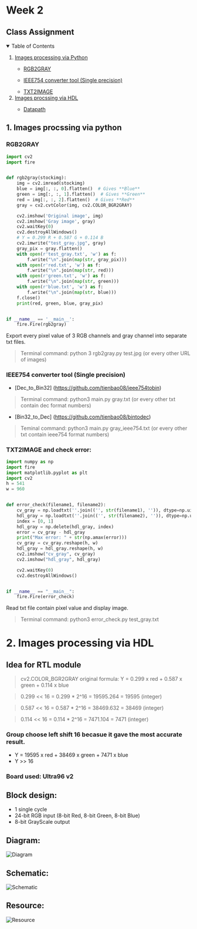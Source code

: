 
# Week 2
## Class Assignment


<details open="open">
  <summary>Table of Contents</summary>
  <ol>
    <li><a href="#Images processing via Python">Images processing via Python</a></li>
        <ul>
            <li><a href="RGB2GRAY">RGB2GRAY</a></li>
        </ul>
        <ul>
            <li><a href="#IEEE754 converter tool (Single precision)">IEEE754 converter tool (Single precision)</a></li>
        </ul>
        <ul>
            <li><a href="#TXT2IMAGE">TXT2IMAGE</a></li>
        </ul>
    <li><a href="#Images procssing via HDL">Images procssing via HDL</a></li>
        <ul>
            <li><a href="#Datapath">Datapath</a></li>
        </ul>
  </ol>
</details>


## 1. Images procssing via python
### RGB2GRAY
```py
import cv2
import fire


def rgb2gray(stockimg):
    img = cv2.imread(stockimg)
    blue = img[:, :, 0].flatten()  # Gives **Blue**
    green = img[:, :, 1].flatten()  # Gives **Green**
    red = img[:, :, 2].flatten()  # Gives **Red**
    gray = cv2.cvtColor(img, cv2.COLOR_BGR2GRAY)

    cv2.imshow('Original image', img)
    cv2.imshow('Gray image', gray)
    cv2.waitKey(0)
    cv2.destroyAllWindows()
    # Y = 0.299 R + 0.587 G + 0.114 B
    cv2.imwrite("test_gray.jpg", gray)
    gray_pix = gray.flatten()
    with open(r'test_gray.txt', 'w') as f:
        f.write("\n".join(map(str, gray_pix)))
    with open(r'red.txt', 'w') as f:
        f.write("\n".join(map(str, red)))
    with open(r'green.txt', 'w') as f:
        f.write("\n".join(map(str, green)))
    with open(r'blue.txt', 'w') as f:
        f.write("\n".join(map(str, blue)))
    f.close()
    print(red, green, blue, gray_pix)


if __name__ == '__main__':
    fire.Fire(rgb2gray)

```
Export every pixel value of 3 RGB channels and gray channel into separate txt files.
>Terminal command: python 3 rgb2gray.py test.jpg (or every other URL of images)
### IEEE754 converter tool (Single precision)
* [Dec_to_Bin32] (https://github.com/tienbao08/ieee754tobin)
>Terminal command: python3 main.py gray.txt (or every other txt contain dec format numbers)

* [Bin32_to_Dec] (https://github.com/tienbao08/bintodec)
>Teminal command: python3 main.py gray_ieee754.txt (or every other txt contain ieee754 format numbers)

### TXT2IMAGE and check error:
```py
import numpy as np
import fire
import matplotlib.pyplot as plt
import cv2
h = 541
w = 960


def error_check(filename1, filename2):
    cv_gray = np.loadtxt(''.join(('', str(filename1), '')), dtype=np.uint8)
    hdl_gray = np.loadtxt(''.join(('', str(filename2), '')), dtype=np.uint8)
    index = [0, 1]
    hdl_gray = np.delete(hdl_gray, index)
    error = cv_gray - hdl_gray
    print("Max error: " + str(np.amax(error)))
    cv_gray = cv_gray.reshape(h, w)
    hdl_gray = hdl_gray.reshape(h, w)
    cv2.imshow("cv_gray", cv_gray)
    cv2.imshow("hdl_gray", hdl_gray)

    cv2.waitKey(0)
    cv2.destroyAllWindows()


if __name__ == "__main__":
    fire.Fire(error_check)

```
Read txt file contain pixel value and display image.
>Terminal command: python3 error_check.py test_gray.txt
# 2. Images processing via HDL
## Idea for RTL module
> cv2.COLOR_BGR2GRAY original formula: Y = 0.299 x red + 0.587 x green + 0.114 x blue


> 0.299 << 16 = 0.299 * 2^16 = 19595.264 = 19595 (integer)


> 0.587 << 16 = 0.587 * 2^16 = 38469.632 = 38469 (integer)


> 0.114 << 16 = 0.114 * 2^16 = 7471.104 = 7471 (integer)


### Group choose left shift 16 becasue it gave the most accurate result.
 - Y = 19595 x red + 38469 x green + 7471 x blue
 - Y >> 16
### Board used: Ultra96 v2
## Block design: 
 - 1 single cycle
 - 24-bit RGB input (8-bit Red, 8-bit Green, 8-bit Blue)
 - 8-bit GrayScale output
## Diagram:
![Diagram](https://user-images.githubusercontent.com/76895207/112758451-a95d2200-9018-11eb-942e-c7e3de2379d7.png)
## Schematic:
![Schematic](https://user-images.githubusercontent.com/76895207/112743851-1c3cad80-8fc5-11eb-90f9-ad5850893e08.png)
## Resource:
![Resource](https://user-images.githubusercontent.com/76895207/112743867-2b236000-8fc5-11eb-8a4c-d6eb8f67ca32.png)







